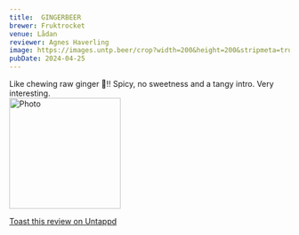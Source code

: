```yaml
---
title:  GINGERBEER
brewer: Fruktrocket
venue: Lådan
reviewer: Agnes Haverling
image: https://images.untp.beer/crop?width=200&height=200&stripmeta=true&url=https://untappd.s3.amazonaws.com/photos/2024_04_25/da5f0395651a34cd38a749a3599bc31b_c_1375015339_raw.jpg
pubDate: 2024-04-25
---
```


Like chewing raw ginger 🫚!! Spicy, no sweetness and a tangy intro. Very interesting.
						  <br />
						  <img height="200" width="200" src="https://images.untp.beer/crop?width=200&height=200&stripmeta=true&url=https://untappd.s3.amazonaws.com/photos/2024_04_25/da5f0395651a34cd38a749a3599bc31b_c_1375015339_raw.jpg" alt="Photo">         
						
[Toast this review on Untappd](https://untappd.com/user/&#45;Spacebacon&#45;/checkin/1375015339)
